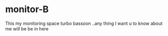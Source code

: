 # monitor-B
This my monitoring space turbo bassoon ..any thing I want u to know about me will be be in here 
